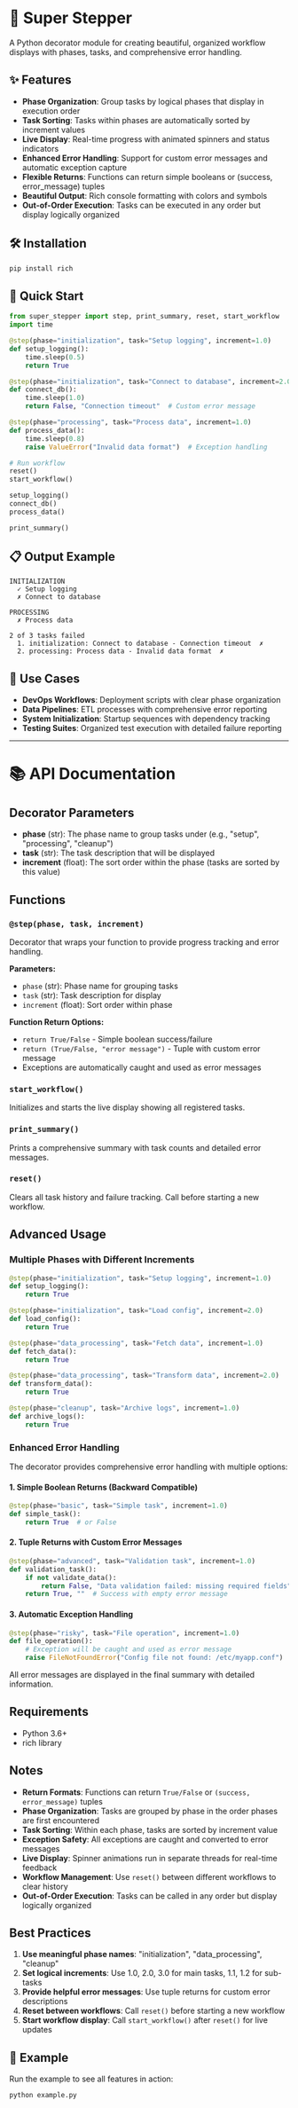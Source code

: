 # 🚀 Super Stepper

A Python decorator module for creating beautiful, organized workflow displays with phases, tasks, and comprehensive error handling.

## ✨ Features

- **Phase Organization**: Group tasks by logical phases that display in execution order
- **Task Sorting**: Tasks within phases are automatically sorted by increment values
- **Live Display**: Real-time progress with animated spinners and status indicators
- **Enhanced Error Handling**: Support for custom error messages and automatic exception capture
- **Flexible Returns**: Functions can return simple booleans or (success, error_message) tuples
- **Beautiful Output**: Rich console formatting with colors and symbols
- **Out-of-Order Execution**: Tasks can be executed in any order but display logically organized

## 🛠️ Installation

```bash
pip install rich
```

## 📖 Quick Start

```python
from super_stepper import step, print_summary, reset, start_workflow
import time

@step(phase="initialization", task="Setup logging", increment=1.0)
def setup_logging():
    time.sleep(0.5)
    return True

@step(phase="initialization", task="Connect to database", increment=2.0)
def connect_db():
    time.sleep(1.0)
    return False, "Connection timeout"  # Custom error message

@step(phase="processing", task="Process data", increment=1.0)
def process_data():
    time.sleep(0.8)
    raise ValueError("Invalid data format")  # Exception handling

# Run workflow
reset()
start_workflow()

setup_logging()
connect_db()
process_data()

print_summary()
```

## 📋 Output Example

```
INITIALIZATION
  ✓ Setup logging
  ✗ Connect to database

PROCESSING
  ✗ Process data

2 of 3 tasks failed
  1. initialization: Connect to database - Connection timeout  ✗
  2. processing: Process data - Invalid data format  ✗
```

## 🎯 Use Cases

- **DevOps Workflows**: Deployment scripts with clear phase organization
- **Data Pipelines**: ETL processes with comprehensive error reporting
- **System Initialization**: Startup sequences with dependency tracking
- **Testing Suites**: Organized test execution with detailed failure reporting

---

# 📚 API Documentation

## Decorator Parameters

- **phase** (str): The phase name to group tasks under (e.g., "setup", "processing", "cleanup")
- **task** (str): The task description that will be displayed
- **increment** (float): The sort order within the phase (tasks are sorted by this value)

## Functions

### `@step(phase, task, increment)`
Decorator that wraps your function to provide progress tracking and error handling.

**Parameters:**
- `phase` (str): Phase name for grouping tasks
- `task` (str): Task description for display
- `increment` (float): Sort order within phase

**Function Return Options:**
- `return True/False` - Simple boolean success/failure
- `return (True/False, "error message")` - Tuple with custom error message
- Exceptions are automatically caught and used as error messages

### `start_workflow()`
Initializes and starts the live display showing all registered tasks.

### `print_summary()`
Prints a comprehensive summary with task counts and detailed error messages.

### `reset()`
Clears all task history and failure tracking. Call before starting a new workflow.

## Advanced Usage

### Multiple Phases with Different Increments

```python
@step(phase="initialization", task="Setup logging", increment=1.0)
def setup_logging():
    return True

@step(phase="initialization", task="Load config", increment=2.0)
def load_config():
    return True

@step(phase="data_processing", task="Fetch data", increment=1.0)
def fetch_data():
    return True

@step(phase="data_processing", task="Transform data", increment=2.0)
def transform_data():
    return True

@step(phase="cleanup", task="Archive logs", increment=1.0)
def archive_logs():
    return True
```

### Enhanced Error Handling

The decorator provides comprehensive error handling with multiple options:

#### 1. Simple Boolean Returns (Backward Compatible)
```python
@step(phase="basic", task="Simple task", increment=1.0)
def simple_task():
    return True  # or False
```

#### 2. Tuple Returns with Custom Error Messages
```python
@step(phase="advanced", task="Validation task", increment=1.0)
def validation_task():
    if not validate_data():
        return False, "Data validation failed: missing required fields"
    return True, ""  # Success with empty error message
```

#### 3. Automatic Exception Handling
```python
@step(phase="risky", task="File operation", increment=1.0)
def file_operation():
    # Exception will be caught and used as error message
    raise FileNotFoundError("Config file not found: /etc/myapp.conf")
```

All error messages are displayed in the final summary with detailed information.

## Requirements

- Python 3.6+
- rich library

## Notes

- **Return Formats**: Functions can return `True/False` or `(success, error_message)` tuples
- **Phase Organization**: Tasks are grouped by phase in the order phases are first encountered
- **Task Sorting**: Within each phase, tasks are sorted by increment value
- **Exception Safety**: All exceptions are caught and converted to error messages
- **Live Display**: Spinner animations run in separate threads for real-time feedback
- **Workflow Management**: Use `reset()` between different workflows to clear history
- **Out-of-Order Execution**: Tasks can be called in any order but display logically organized

## Best Practices

1. **Use meaningful phase names**: "initialization", "data_processing", "cleanup"
2. **Set logical increments**: Use 1.0, 2.0, 3.0 for main tasks, 1.1, 1.2 for sub-tasks
3. **Provide helpful error messages**: Use tuple returns for custom error descriptions
4. **Reset between workflows**: Call `reset()` before starting a new workflow
5. **Start workflow display**: Call `start_workflow()` after `reset()` for live updates

## 🧪 Example

Run the example to see all features in action:

```bash
python example.py
```
